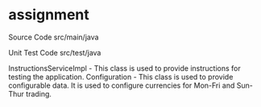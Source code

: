 # assignment

Source Code
  src/main/java
  
Unit Test Code
  src/test/java

InstructionsServiceImpl - This class is used to provide instructions for testing the application.
Configuration - This class is used to provide configurable data. It is used to configure currencies for Mon-Fri and Sun-Thur trading.
